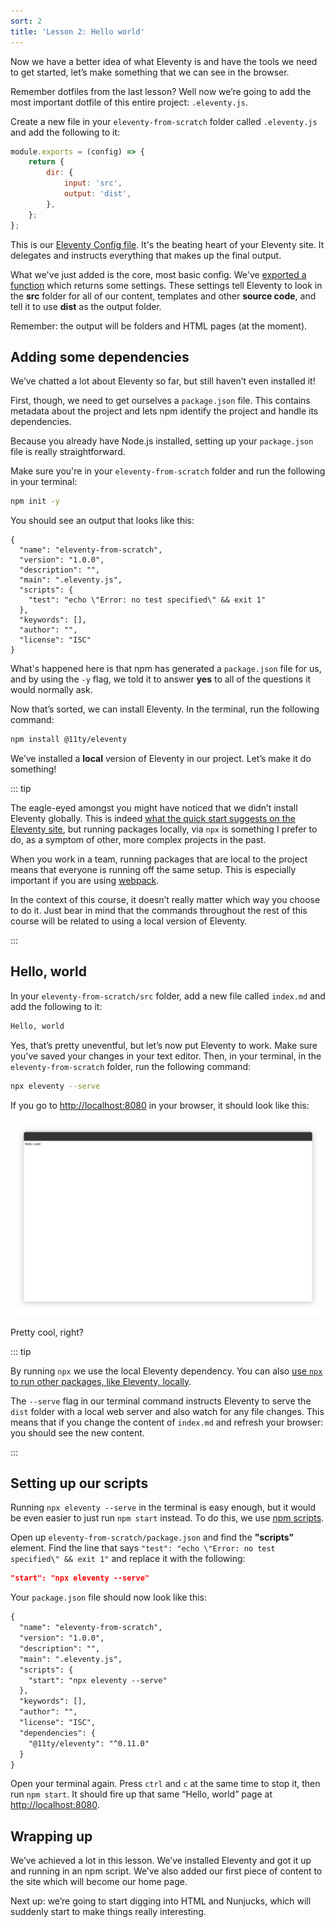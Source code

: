```yaml
---
sort: 2
title: 'Lesson 2: Hello world'
---
```


Now we have a better idea of what Eleventy is and have the tools we need to get started, let’s make something that we can see in the browser.

Remember dotfiles from the last lesson? Well now we’re going to add the most important dotfile of this entire project: `.eleventy.js`.

Create a new file in your `eleventy-from-scratch` folder called `.eleventy.js` and add the following to it:

```javascript
module.exports = (config) => {
	return {
		dir: {
			input: 'src',
			output: 'dist',
		},
	};
};
```

This is our [Eleventy Config file](https://www.11ty.dev/docs/config/). It's the beating heart of your Eleventy site. It delegates and instructs everything that makes up the final output.

What we've just added is the core, most basic config. We've [exported a function](https://nodejs.org/docs/latest-v12.x/api/modules.html#modules_module_exports) which returns some settings. These settings tell Eleventy to look in the **src** folder for all of our content, templates and other **source code**, and tell it to use **dist** as the output folder.

Remember: the output will be folders and HTML pages (at the moment).

## Adding some dependencies

We’ve chatted a lot about Eleventy so far, but still haven’t even installed it!

First, though, we need to get ourselves a `package.json` file. This contains metadata about the project and lets npm identify the project and handle its dependencies.

Because you already have Node.js installed, setting up your `package.json` file is really straightforward.

Make sure you're in your
`eleventy-from-scratch` folder and run the following in your terminal:

```bash
npm init -y
```

You should see an output that looks like this:

```
{
  "name": "eleventy-from-scratch",
  "version": "1.0.0",
  "description": "",
  "main": ".eleventy.js",
  "scripts": {
    "test": "echo \"Error: no test specified\" && exit 1"
  },
  "keywords": [],
  "author": "",
  "license": "ISC"
}
```

What's happened here is that npm has generated a `package.json` file for us, and by using the `-y` flag, we told it to answer **yes** to all of the questions it would normally ask.

Now that’s sorted, we can install Eleventy. In the terminal, run the following command:

```bash
npm install @11ty/eleventy
```

We’ve installed a **local** version of Eleventy in our project. Let’s make it do something!

::: tip

The eagle-eyed amongst you might have noticed that we didn’t install Eleventy globally. This is indeed [what the quick start suggests on the Eleventy site](https://www.11ty.dev/), but running packages locally, via `npx` is something I prefer to do, as a symptom of other, more complex projects in the past.

When you work in a team, running packages that are local to the project means that everyone is running off the same setup. This is especially important if you are using [webpack](https://webpack.js.org/).

In the context of this course, it doesn’t really matter which way you choose to do it. Just bear in mind that the commands throughout the rest of this course will be related to using a local version of Eleventy.

:::

## Hello, world

In your `eleventy-from-scratch/src` folder, add a new file called
`index.md` and add the following to it:

```markdown
Hello, world
```

Yes, that’s pretty uneventful, but let’s now put Eleventy to work. Make sure you've saved your changes in your text editor. Then, in your terminal, in the `eleventy-from-scratch` folder, run the following command:

```bash
npx eleventy --serve
```

If you go to <http://localhost:8080> in your browser, it should look like this:

![Hello, world in a Google Chrome browser window](/images/courses/learn-eleventy-from-scratch/ss-hello-world.jpg)

Pretty cool, right?

::: tip

By running `npx` we use the local Eleventy dependency. You can also [use `npx` to run other packages, like Eleventy, locally](https://css-tricks.com/possibly-the-easiest-way-to-run-an-ssg/).

The `--serve` flag in our terminal command instructs Eleventy to serve the `dist` folder with a local web server and also watch for any file changes. This means that if you change the content of `index.md` and refresh your browser: you should see the new content.

:::

## Setting up our scripts

Running `npx eleventy --serve` in the terminal is easy enough, but it would be even easier to just run `npm start` instead. To do this, we use [npm scripts](https://docs.npmjs.com/misc/scripts).

Open up `eleventy-from-scratch/package.json` and find the **"scripts"** element. Find the line that says `"test": "echo \"Error: no test specified\" && exit 1"` and replace it with the following:

```json
"start": "npx eleventy --serve"
```

Your `package.json` file should now look like this:

```diff
{
  "name": "eleventy-from-scratch",
  "version": "1.0.0",
  "description": "",
  "main": ".eleventy.js",
  "scripts": {
    "start": "npx eleventy --serve"
  },
  "keywords": [],
  "author": "",
  "license": "ISC",
  "dependencies": {
    "@11ty/eleventy": "^0.11.0"
  }
}
```

Open your terminal again. Press `ctrl` and `c` at the same time to stop it, then run `npm start`. It should fire up that same “Hello, world” page at <http://localhost:8080>.

## Wrapping up

We’ve achieved a lot in this lesson. We’ve installed Eleventy and got it up and running in an npm script. We’ve also added our first piece of content to the site which will become our home page.

Next up: we’re going to start digging into HTML and Nunjucks, which will suddenly start to make things really interesting.
